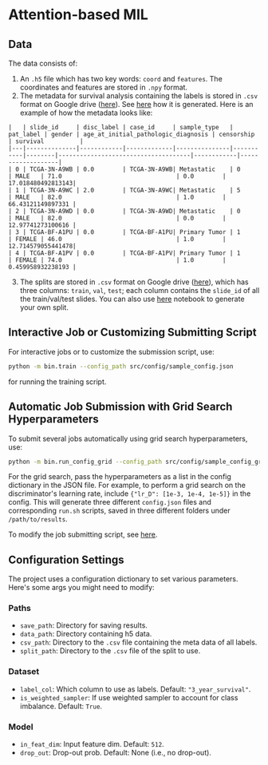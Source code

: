 # Attention-based MIL

## Data

The data consists of:
1. An `.h5` file which has two key words: `coord` and `features`. The coordinates and features are stored in `.npy` format.
2. The metadata for survival analysis containing the labels is stored in `.csv` format on Google drive ([here](https://drive.google.com/drive/u/0/folders/1kWC8yDeMnkXyi3xIrkmyRbzKl3emD9dd)). See [here]( https://colab.research.google.com/drive/11BmFojURIRU4Qp1uNix_6TmAaSq_JOKP?usp=drive_link) how it is generated. Here is an example of how the metadata looks like:
```
|   | slide_id     | disc_label | case_id     | sample_type   | pat_label | gender | age_at_initial_pathologic_diagnosis | censorship | survival          |
|---|--------------|------------|-------------|---------------|-----------|--------|-------------------------------------|------------|-------------------|
| 0 | TCGA-3N-A9WB | 0.0        | TCGA-3N-A9WB| Metastatic    | 0         | MALE   | 71.0                                | 0.0        | 17.018480492813143|
| 1 | TCGA-3N-A9WC | 2.0        | TCGA-3N-A9WC| Metastatic    | 5         | MALE   | 82.0                                | 1.0        | 66.43121149897331 |
| 2 | TCGA-3N-A9WD | 0.0        | TCGA-3N-A9WD| Metastatic    | 0         | MALE   | 82.0                                | 0.0        | 12.97741273100616 |
| 3 | TCGA-BF-A1PU | 0.0        | TCGA-BF-A1PU| Primary Tumor | 1         | FEMALE | 46.0                                | 1.0        | 12.714579055441478|
| 4 | TCGA-BF-A1PV | 0.0        | TCGA-BF-A1PV| Primary Tumor | 1         | FEMALE | 74.0                                | 1.0        | 0.459958932238193 |

```
3. The splits are stored in `.csv` format on Google drive ([here](https://drive.google.com/drive/u/0/folders/1kWC8yDeMnkXyi3xIrkmyRbzKl3emD9dd)), which has three columns: `train`, `val`, `test`; each column contains the `slide_id` of all the train/val/test slides. You can also use [here]( https://colab.research.google.com/drive/11BmFojURIRU4Qp1uNix_6TmAaSq_JOKP?usp=drive_link) notebook to generate your own split.

## Interactive Job or Customizing Submitting Script

For interactive jobs or to customize the submission script, use:

```bash
python -m bin.train --config_path src/config/sample_config.json
```
for running the training script.

## Automatic Job Submission with Grid Search Hyperparameters

To submit several jobs automatically using grid search hyperparameters, use:

```bash
python -m bin.run_config_grid --config_path src/config/sample_config_grid.json
```

For the grid search, pass the hyperparameters as a list in the config dictionary in the JSON file. For example, to perform a grid search on the discriminator's learning rate, include `{"lr_D": [1e-3, 1e-4, 1e-5]}` in the config. This will generate three different `config.json` files and corresponding `run.sh` scripts, saved in three different folders under `/path/to/results`.

To modify the job submitting script, see [here](https://github.com/ratschlab/HistoPlexer/blob/main/downstream_task/tcga/src/config/config_grid.py#L25-L33).

## Configuration Settings

The project uses a configuration dictionary to set various parameters. Here's some args you might need to modify:

### Paths
- `save_path`: Directory for saving results. 
- `data_path`: Directory containing h5 data.
- `csv_path`: Directory to the `.csv` file containing the meta data of all labels.
- `split_path`: Directory to the `.csv` file of the split to use. 

### Dataset
- `label_col`: Which column to use as labels. Default: `"3_year_survival"`.
- `is_weighted_sampler`: If use weighted sampler to account for class imbalance. Default: `True`.

### Model
- `in_feat_dim`: Input feature dim. Default: `512`.
- `drop_out`: Drop-out prob. Default: None (i.e., no drop-out).